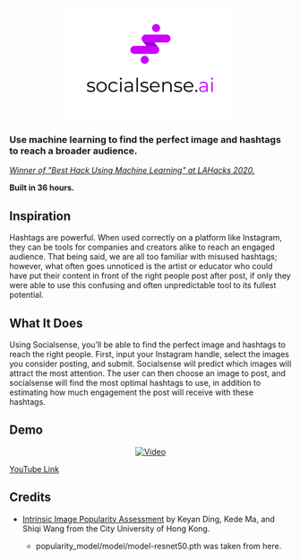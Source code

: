<p align="center">
  <img src="assets/logo.png" title="Logo">
</p>

### Use machine learning to find the perfect image and hashtags to reach a broader audience.

*[Winner of "Best Hack Using Machine Learning" at LAHacks 2020.](https://devpost.com/software/socialsense-ai)*

**Built in 36 hours.**

## Inspiration

Hashtags are powerful. When used correctly on a platform like Instagram, they can be tools for companies and creators alike to reach an engaged audience. That being said, we are all too familiar with misused hashtags; however, what often goes unnoticed is the artist or educator who could have put their content in front of the right people post after post, if only they were able to use this confusing and often unpredictable tool to its fullest potential.

## What It Does

Using Socialsense, you’ll be able to find the perfect image and hashtags to reach the right people. First, input your Instagram handle, select the images you consider posting, and submit. Socialsense will predict which images will attract the most attention. The user can then choose an image to post, and socialsense will find the most optimal hashtags to use, in addition to estimating how much engagement the post will receive with these hashtags.

## Demo

<p align="center">
  <a href="https://www.youtube.com/watch?v=zVT3j0gtMA4">
    <img alt="Video" src="http://img.youtube.com/vi/zVT3j0gtMA4/0.jpg">
  </a>
</p>

[YouTube Link](https://www.youtube.com/watch?v=zVT3j0gtMA4)

## Credits
- [Intrinsic Image Popularity Assessment](https://github.com/dingkeyan93/Intrinsic-Image-Popularity#intrinsic-image-popularity-assessment) by Keyan Ding, Kede Ma, and Shiqi Wang from the City University of Hong Kong.

  - popularity_model/model/model-resnet50.pth was taken from here.

